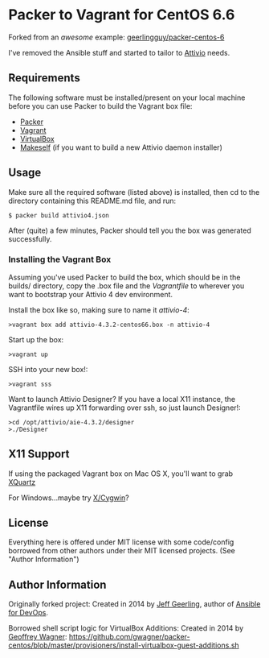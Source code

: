 # Packer to Vagrant for CentOS 6.6

Forked from an *awesome* example: [geerlingguy/packer-centos-6](https://github.com/geerlingguy/packer-centos-6)

I've removed the Ansible stuff and started to tailor to [Attivio](http://www.attivio.com) needs.

## Requirements

The following software must be installed/present on your local machine before you can use Packer to build the Vagrant box file:

  - [Packer](http://www.packer.io/)
  - [Vagrant](http://vagrantup.com/)
  - [VirtualBox](https://www.virtualbox.org/)
  - [Makeself](http://stephanepeter.com/makeself/) (if you want to build a new Attivio daemon installer)

## Usage

Make sure all the required software (listed above) is installed, then cd to the directory containing this README.md file, and run:

    $ packer build attivio4.json

After (quite) a few minutes, Packer should tell you the box was generated successfully.

### Installing the Vagrant Box

Assuming you've used Packer to build the box, which should be in the builds/ directory, copy the .box file and the _Vagrantfile_ to wherever you want to bootstrap your Attivio 4 dev environment.

Install the box like so, making sure to name it _attivio-4_:
````
>vagrant box add attivio-4.3.2-centos66.box -n attivio-4
````

Start up the box:
````
>vagrant up
````

SSH into your new box!:
````
>vagrant sss
````

Want to launch Attivio Designer? If you have a local X11 instance, the Vagrantfile wires up X11 forwarding over ssh, so just launch Designer!:
````
>cd /opt/attivio/aie-4.3.2/designer
>./Designer
````

## X11 Support

If using the packaged Vagrant box on Mac OS X, you'll want to grab [XQuartz](http://xquartz.macosforge.org/landing/)

For Windows...maybe try [X/Cygwin](http://x.cygwin.com)?

## License

Everything here is offered under MIT license with some code/config borrowed from other authors under their MIT licensed projects. (See "Author Information")

## Author Information

Originally forked project: Created in 2014 by [Jeff Geerling](http://jeffgeerling.com/), author of [Ansible for DevOps](http://ansiblefordevops.com/).

Borrowed shell script logic for VirtualBox Additions: Created in 2014 by [Geoffrey Wagner](https://github.com/gwagner): https://github.com/gwagner/packer-centos/blob/master/provisioners/install-virtualbox-guest-additions.sh
